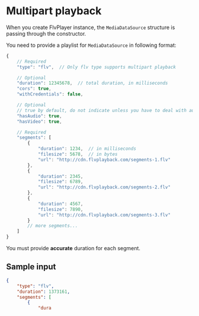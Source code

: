 
Multipart playback
==================
When you create FlvPlayer instance, the `MediaDataSource` structure is passing through the constructor.

You need to provide a playlist for `MediaDataSource` in following format:

```js
{
    // Required
    "type": "flv",  // Only flv type supports multipart playback

    // Optional
    "duration": 12345678,  // total duration, in milliseconds
    "cors": true,
    "withCredentials": false,

    // Optional
    // true by default, do not indicate unless you have to deal with audio-only or video-only stream
    "hasAudio": true,
    "hasVideo": true,

    // Required
    "segments": [
        {
            "duration": 1234,  // in milliseconds
            "filesize": 5678,  // in bytes
            "url": "http://cdn.flvplayback.com/segments-1.flv"
        },
        {
            "duration": 2345,
            "filesize": 6789,
            "url": "http://cdn.flvplayback.com/segments-2.flv"
        },
        {
            "duration": 4567,
            "filesize": 7890,
            "url": "http://cdn.flvplayback.com/segments-3.flv"
        }
        // more segments...
    ]
}
```

You must provide **accurate** duration for each segment.

## Sample input
```json
{
    "type": "flv",
    "duration": 1373161,
    "segments": [
        {
            "dura